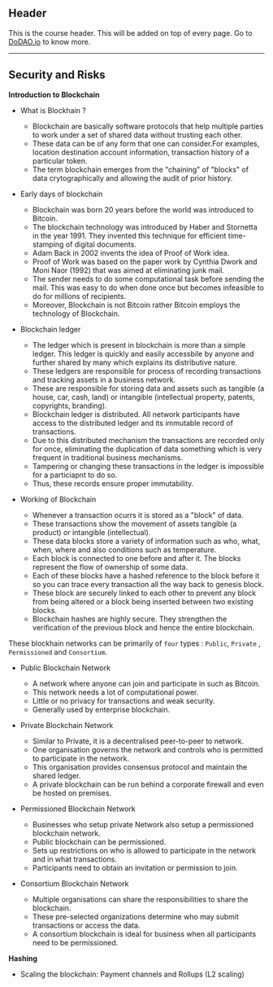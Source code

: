 ## Header
This is the course header. This will be added on top of every page. Go to [DoDAO.io](https://www.dodao.io) to know more.

 ---
 
 ## Security and Risks
 
 **Introduction to Blockchain**        
- What is Blockhain ?
  * Blockchain are basically software protocols that help multiple parties to work under a set of shared data without trusting each other.
  * These data can be of any form that one can consider.For examples, location destination account information, transaction history of a particular token.
  * The term blockchain emerges from the "chaining" of "blocks" of data crytographically and allowing the audit of prior history.

- Early days of blockchain
  * Blockchain was born 20 years before the world was introduced to Bitcoin.
  * The blockchain technology was introduced by Haber and Stornetta in the year 1991. They invented this technique for efficient time-stamping of digital documents.
  * Adam Back in 2002 invents the idea of Proof of Work idea.
  * Proof of Work was based on the paper work by Cynthia Dwork and Moni Naor (1992) that was aimed at eliminating junk mail.
  * The sender needs to do some computational task before sending the mail. This was easy to do when done once but becomes infeasible to do for millions of recipients.
  * Moreover, Blockchain is not Bitcoin rather Bitcoin employs the technology of Blockchain.

- Blockchain ledger
  * The ledger which is present in blockchain is more than a simple ledger. This ledger is quickly and easily accessbile by anyone and further shared by many which explains its distributive nature.
  * These ledgers are responsible for process of recording transactions and tracking assets in a business network.
  * These are responsible for storing data and assets such as tangible (a house, car, cash, land) or intangible (intellectual property, patents, copyrights, branding).
  * Blockchain ledger is distributed. All network participants have access to the distributed ledger and its immutable record of transactions.
  * Due to this distributed mechanism the transactions are recorded only for once, eliminating the duplication of data something which is very frequent in traditional business mechanisms.
  * Tampering or changing these transactions in the ledger is impossible for a particiapnt to do so.
  * Thus, these records ensure proper immutability.

- Working of Blockchain
  * Whenever a transaction ocurrs it is stored as a "block" of data.
  * These transactions show the movement of assets tangible (a product) or intangible (intellectual).
  * These data blocks store a variety of information such as who, what, when, where and also conditions such as temperature.
  * Each block is connected to one before and after it. The blocks represent the flow of ownership of some data.
  * Each of these blocks have a hashed reference to the block before it so you can trace every transaction all the way back to genesis block.
  * These block are securely linked to each other to prevent any block from being altered or a block being inserted between two existing blocks.
  * Blockchain hashes are highly secure. They strengthen the verification of the previous block and hence the entire blockchain.

These blockhain networks can be primarily of `four` types : `Public`, `Private` , `Permissioned` and `Consortium`.

- Public Blockchain Network
  * A network where anyone can join and participate in such as Bitcoin.
  * This network needs a lot of computational power.
  * Little or no privacy for transactions and weak security.
  * Generally used by enterprise blockchain.

- Private Blockchain Network
  * Similar to Private, it is a decentralised peer-to-peer to network.
  * One organisation governs the network and controls who is permitted to participate in the network.
  * This organisation provides consensus protocol and maintain the shared ledger.
  * A private blockchain can be run behind a corporate firewall and even be hosted on premises.

- Permissioned Blockchain Network
  * Businesses who setup private Network also setup a permissioned blockchain network.
  * Public blockchain can be permissioned.
  * Sets up restrictions on who is allowed to participate in the network and in what transactions.
  * Participants need to obtain an invitation or permission to join.

- Consortium Blockchain Network
  * Multiple organisations can share the responsibilities to share the blockchain.
  * These pre-selected organizations determine who may submit transactions or access the data.
  * A consortium blockchain is ideal for business when all participants need to be permissioned.  
 
 **Hashing**        
- Scaling the blockchain: Payment channels and Rollups (L2 scaling)
 
 
